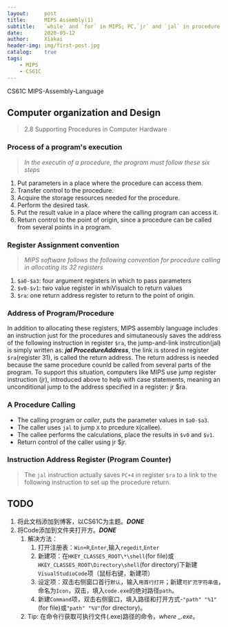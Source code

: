 ```yaml
---
layout:		post			
title:		MIPS Assembly(1)
subtitle:	`while` and `for` in MIPS; PC,`jr` and `jal` in procedure
date:		2020-05-12		
author:		Xiakai
header-img:	img/first-post.jpg	
catalog:	true			
tags:					
    - MIPS
    - CS61C
---
```


 CS61C MIPS-Assembly-Language

## Computer organization and Design

> 2.8 Supporting Procedures in Computer Hardware

### Process of a program's execution  

> *In the executin of a procedure, the program must follow these six steps*

 1. Put parameters in a place where the procedure can access them.
 2. Transfer control to the procedure.
 3. Acquire the storage resources needed for the procedure.
 4. Perform the desired task.
 5. Put the result value in a place where the calling program can access it.
 6. Return control to the point of origin, since a procedure can be called from several points in a program.

### Register Assignment convention

> *MIPS software follows the following convention for procedure calling in allocating its 32 registers*

 1. `$a0-$a3`: four argument registers in which to pass parameters
 2. `$v0-$v1`: two value register in whiVisualch to return values
 3. `$ra`: one return address register to return to the point of origin.

### Address of Program/Procedure  

In addition to allocating these registers, MIPS assembly language includes an instruction just for the procedures and simutaneously saves the address of the following instruction in register `$ra`, the jump-and-link instrcution(jal) is simply written as: ***jal ProcedureAddress***, the link is stored in register `$ra`(register 31), is called the return address. The return address is needed because the same procedure counld be called from several parts of the program.
To support this situation, computers like MIPS use jump register instruction (jr), introduced above to help
with case statements, meaning an unconditional jump to the address specified in a register: jr $ra.

### A Procedure Calling

+ The calling program or *caller*, puts the parameter values in `$a0-$a3`.
+ The caller uses `jal` to jump `X` to prcedure `X`(callee).
+ The callee performs the calculations, place the results in `$v0` and `$v1`.
+ Return control of the caller using jr $jr.

### Instruction Address Register (Program Counter)

> The `jal` instruction actually saves `PC+4` in register `$ra` to a link to the following instruction to set up the procedure return.

## TODO

1. 将此文档添加到博客，以CS61C为主题。***DONE***
2. 将Code添加到文件夹打开方。***DONE***
   1. 解决方法：
      1. 打开注册表：`Win+R`,`Enter`,输入`regedit`,`Enter`
      2. 新建项：在`HKEY_CLASSES_ROOT\*\shell`(for file)或`HKEY_CLASSES_ROOT\Directory\shell`(for directory)下新建`VisualStudioCode`项（鼠标右键，新建项）
      3. 设定项：双击右侧窗口首行`默认`，输入`用首行打开`；新建`可扩充字符串值`，命名为`Icon`，双击，填入`code.exe`的绝对路径`path`。
      4. 新建`Command`项，双击右侧窗口，填入路径和打开方式-`"path" "%1"`(for file)或`"path" "%V"`(for directory)。
   2. Tip: 在命令行获取可执行文件(.exe)路径的命令，*where _.exe*。
